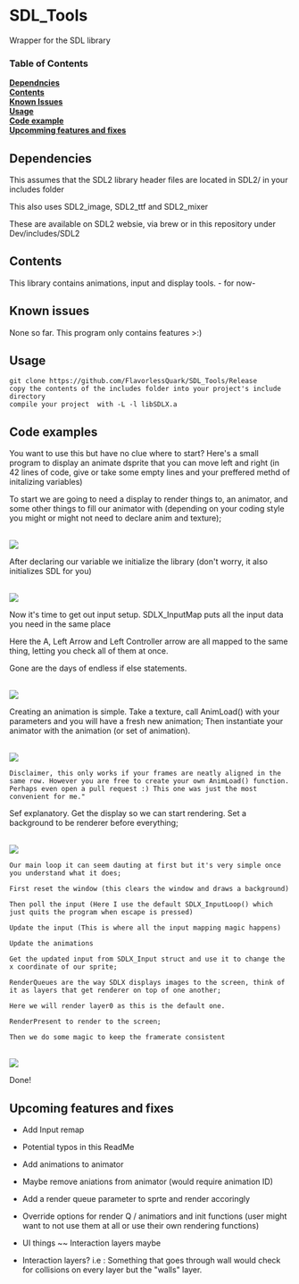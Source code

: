 # SDL_Tools

Wrapper for the SDL library


### Table of Contents
**[Dependncies](#dependncies)**<br>
**[Contents](#contents)**<br>
**[Known Issues](#known-issues)**<br>
**[Usage](#usage)**<br>
**[Code example](#code-examples)**<br>
**[Upcomming features and fixes](#upcoming-features-and-fixes)**<br>


## Dependencies

This assumes that the SDL2 library header files are located in SDL2/ in your includes folder

This also uses SDL2_image, SDL2_ttf and SDL2_mixer

These are available on SDL2 websie, via brew or in this repository under Dev/includes/SDL2

## Contents

This library contains animations, input and display tools. - for now-


## Known issues

None so far. This program only contains features >:)


## Usage

```
git clone https://github.com/FlavorlessQuark/SDL_Tools/Release
copy the contents of the includes folder into your project's include directory
compile your project  with -L -l libSDLX.a
```

## Code examples

You want to use this but have no clue where to start? Here's a small program to display an animate dsprite that you can move left and right (in 42 lines of code, give or take some empty lines and your preffered methd of initalizing variables)

To start we are going to need a display to render things to, an animator, and some other things to fill our animator with (depending on your coding style you might or might not need to declare anim and texture);

<br><img align="center" src="Ressources/1.png"/><br>

After declaring our variable we initialize the library (don't worry, it also initializes SDL for you)

<br><img align="center" src="Ressources/2.png"/><br>

Now it's time to get out input setup. SDLX_InputMap puts all the input data you need in the same place

Here the A, Left Arrow and Left Controller arrow are all mapped to the same thing, letting you check all of them at once.

Gone are the days of endless if else statements.

<br><img align="center" src="Ressources/3.png"/><br>

Creating an animation is simple. Take a texture, call AnimLoad() with your parameters and you will have a fresh new animation; Then instantiate your animator with the animation (or set of animation).

<br><img align="center" src="Ressources/4.png"/><br>

`Disclaimer, this only works if your frames are neatly aligned in the same row. However you are free to create your own AnimLoad() function. Perhaps even open a pull request :) This one was just the most convenient for me."`


Sef explanatory. Get the display so we can start rendering. Set a background to be renderer before everything;

<br><img align="center" src="Ressources/5.png"/><br>

```
Our main loop it can seem dauting at first but it's very simple once you understand what it does;

First reset the window (this clears the window and draws a background)

Then poll the input (Here I use the default SDLX_InputLoop() which just quits the program when escape is pressed)

Update the input (This is where all the input mapping magic happens)

Update the animations

Get the updated input from SDLX_Input struct and use it to change the x coordinate of our sprite;

RenderQueues are the way SDLX displays images to the screen, think of it as layers that get renderer on top of one another;

Here we will render layer0 as this is the default one.

RenderPresent to render to the screen;

Then we do some magic to keep the framerate consistent
```
<br><img align="center" src="Ressources/6.png"/><br>

Done!


## Upcoming features and fixes

- Add Input remap

- Potential typos in this ReadMe

- Add animations to animator

- Maybe remove aniations from animator (would require animation ID)

- Add a render queue parameter to sprte and render accoringly

- Override options for render Q / animatiors and init functions (user might want to not use them at all or use their own rendering functions)

- UI things ~~ Interaction layers maybe

- Interaction layers? i.e : Something that goes through wall would check for collisions on every layer but the "walls" layer.